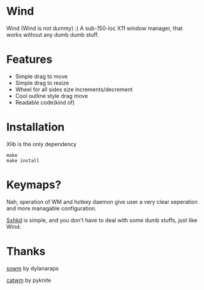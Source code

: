 # Wind
Wind (Wind is not dummy) :)
A sub-150-loc X11 window manager, that works without any dumb dumb stuff.

# Features
 - Simple drag to move
 - Simple drag to resize
 - Wheel for all sides size increments/decrement
 - Cool outline style drag move
 - Readable code(kind of)

# Installation
Xlib is the only dependency
```
make 
make install
```

# Keymaps?
Nah, speration of WM and hotkey daemon give user a very clear seperation and more managable configuration. 

[Sxhkd](https://github.com/baskerville/sxhkd) is simple, and you don't have to deal with some dumb stuffs, just like Wind. 

# Thanks 
[sowm](https://github.com/dylanaraps/sowm) by dylanaraps

[catwm](https://github.com/pyknite/catwm) by pyknite
